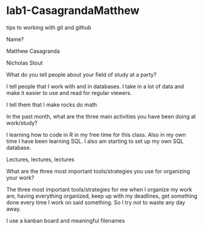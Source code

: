 # lab1-CasagrandaMatthew
tips to working with git and github

Name?

Matthew Casagranda

Nicholas Stout
  
What do you tell people about your field of study at a party?

I tell people that I work with and in databases. I take in a lot of data and make it easier to use and read for regular viewers.

I tell them that I make rocks do math
  
In the past month, what are the three main activities you have been doing at work/study?

I learning how to code in R in my free time for this class. Also in my own time I have been learning SQL. I also am starting to set up my own SQL database.

Lectures, lectures, lectures
  
What are the three most important tools/strategies you use for organizing your work?

The three most important tools/strategies for me when I organize my work are, having everything organized, keep up with my deadlines, get something done every time I work on said something. So I try not to waste any day away.

I use a kanban board and meaningful filenames
